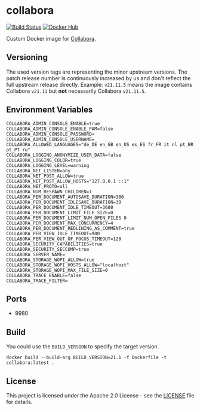# collabora

[![Build Status](https://drone.owncloud.com/api/badges/owncloud-ops/collabora/status.svg)](https://drone.owncloud.com/owncloud-ops/collabora)
[![Docker Hub](https://img.shields.io/badge/docker-latest-blue.svg?logo=docker&logoColor=white)](https://hub.docker.com/r/owncloudops/collabora)

Custom Docker image for [Collabora](https://www.collaboraoffice.com).

## Versioning

The used version tags are representing the minor upstream versions. The patch release number is continuously increased by us and don't reflect the full upstream release directly. Example: `v21.11.5` means the image contains Collabora `v21.11` but **not** necessarily Collabora `v21.11.5`.

## Environment Variables

```Shell
COLLABORA_ADMIN_CONSOLE_ENABLE=true
COLLABORA_ADMIN_CONSOLE_ENABLE_PAM=false
COLLABORA_ADMIN_CONSOLE_PASSWORD=
COLLABORA_ADMIN_CONSOLE_USERNAME=
COLLABORA_ALLOWED_LANGUAGES="de_DE en_GB en_US es_ES fr_FR it nl pt_BR pt_PT ru"
COLLABORA_LOGGING_ANONYMIZE_USER_DATA=false
COLLABORA_LOGGING_COLOR=true
COLLABORA_LOGGING_LEVEL=warning
COLLABORA_NET_LISTEN=any
COLLABORA_NET_POST_ALLOW=true
COLLABORA_NET_POST_ALLOW_HOSTS="127.0.0.1 ::1"
COLLABORA_NET_PROTO=all
COLLABORA_NUM_RESPAWN_CHILDREN=1
COLLABORA_PER_DOCUMENT_AUTOSAVE_DURATION=300
COLLABORA_PER_DOCUMENT_IDLESAVE_DURATION=30
COLLABORA_PER_DOCUMENT_IDLE_TIMEOUT=3600
COLLABORA_PER_DOCUMENT_LIMIT_FILE_SIZE=0
COLLABORA_PER_DOCUMENT_LIMIT_NUM_OPEN_FILES 0
COLLABORA_PER_DOCUMENT_MAX_CONCURRENCY=4
COLLABORA_PER_DOCUMENT_REDLINING_AS_COMMENT=true
COLLABORA_PER_VIEW_IDLE_TIMEOUT=900
COLLABORA_PER_VIEW_OUT_OF_FOCUS_TIMEOUT=120
COLLABORA_SECURITY_CAPABILITIES=true
COLLABORA_SECURITY_SECCOMP=true
COLLABORA_SERVER_NAME=
COLLABORA_STORAGE_WOPI_ALLOW=true
COLLABORA_STORAGE_WOPI_HOSTS_ALLOW="localhost"
COLLABORA_STORAGE_WOPI_MAX_FILE_SIZE=0
COLLABORA_TRACE_ENABLE=false
COLLABORA_TRACE_FILTER=
```

## Ports

- 9980

## Build

You could use the `BUILD_VERSION` to specify the target version.

```Shell
docker build --build-arg BUILD_VERSION=21.1 -f Dockerfile -t collabora:latest .
```

## License

This project is licensed under the Apache 2.0 License - see the [LICENSE](https://github.com/owncloud-ops/collabora/blob/master/LICENSE) file for details.
